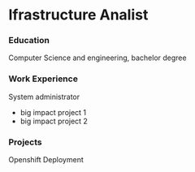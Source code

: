 # Ifrastructure Analist

### Education
Computer Science and engineering, bachelor degree

### Work Experience
System administrator
- big impact project 1
- big impact project 2

### Projects
Openshift Deployment
